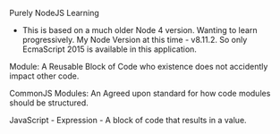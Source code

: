 Purely NodeJS Learning
- This is based on a much older Node 4 version. Wanting to learn progressively. My Node Version at this time - v8.11.2. So only EcmaScript 2015 is available in this application.

Module:
A Reusable Block of Code who existence does not accidently impact other code.

CommonJS Modules:
An Agreed upon standard for how code modules should be structured.

JavaScript -
Expression - A block of code that results in a value.
